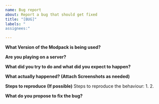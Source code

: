 ```yaml
---
name: Bug report
about: Report a bug that should get fixed
title: "[BUG]"
labels: "
assignees:" 

---
```


**What Version of the Modpack is being used?**

**Are you playing on a server?**

**What did you try to do and what did you expect to happen?**

**What actually happened? (Attach Screenshots as needed)**

**Steps to reproduce (If possible)**
Steps to reproduce the behaviour:
1.
2.

**What do you propose to fix the bug?**
